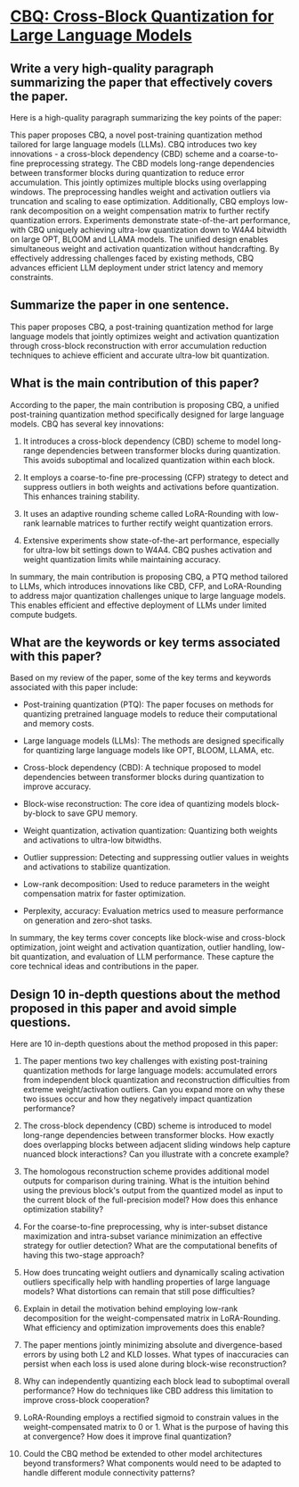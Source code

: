 # [CBQ: Cross-Block Quantization for Large Language Models](https://arxiv.org/abs/2312.07950)

## Write a very high-quality paragraph summarizing the paper that effectively covers the paper.

 Here is a high-quality paragraph summarizing the key points of the paper:

This paper proposes CBQ, a novel post-training quantization method tailored for large language models (LLMs). CBQ introduces two key innovations - a cross-block dependency (CBD) scheme and a coarse-to-fine preprocessing strategy. The CBD models long-range dependencies between transformer blocks during quantization to reduce error accumulation. This jointly optimizes multiple blocks using overlapping windows. The preprocessing handles weight and activation outliers via truncation and scaling to ease optimization. Additionally, CBQ employs low-rank decomposition on a weight compensation matrix to further rectify quantization errors. Experiments demonstrate state-of-the-art performance, with CBQ uniquely achieving ultra-low quantization down to W4A4 bitwidth on large OPT, BLOOM and LLAMA models. The unified design enables simultaneous weight and activation quantization without handcrafting. By effectively addressing challenges faced by existing methods, CBQ advances efficient LLM deployment under strict latency and memory constraints.


## Summarize the paper in one sentence.

 This paper proposes CBQ, a post-training quantization method for large language models that jointly optimizes weight and activation quantization through cross-block reconstruction with error accumulation reduction techniques to achieve efficient and accurate ultra-low bit quantization.


## What is the main contribution of this paper?

 According to the paper, the main contribution is proposing CBQ, a unified post-training quantization method specifically designed for large language models. CBQ has several key innovations:

1) It introduces a cross-block dependency (CBD) scheme to model long-range dependencies between transformer blocks during quantization. This avoids suboptimal and localized quantization within each block. 

2) It employs a coarse-to-fine pre-processing (CFP) strategy to detect and suppress outliers in both weights and activations before quantization. This enhances training stability.

3) It uses an adaptive rounding scheme called LoRA-Rounding with low-rank learnable matrices to further rectify weight quantization errors. 

4) Extensive experiments show state-of-the-art performance, especially for ultra-low bit settings down to W4A4. CBQ pushes activation and weight quantization limits while maintaining accuracy.

In summary, the main contribution is proposing CBQ, a PTQ method tailored to LLMs, which introduces innovations like CBD, CFP, and LoRA-Rounding to address major quantization challenges unique to large language models. This enables efficient and effective deployment of LLMs under limited compute budgets.


## What are the keywords or key terms associated with this paper?

 Based on my review of the paper, some of the key terms and keywords associated with this paper include:

- Post-training quantization (PTQ): The paper focuses on methods for quantizing pretrained language models to reduce their computational and memory costs. 

- Large language models (LLMs): The methods are designed specifically for quantizing large language models like OPT, BLOOM, LLAMA, etc.

- Cross-block dependency (CBD): A technique proposed to model dependencies between transformer blocks during quantization to improve accuracy.  

- Block-wise reconstruction: The core idea of quantizing models block-by-block to save GPU memory.

- Weight quantization, activation quantization: Quantizing both weights and activations to ultra-low bitwidths.

- Outlier suppression: Detecting and suppressing outlier values in weights and activations to stabilize quantization. 

- Low-rank decomposition: Used to reduce parameters in the weight compensation matrix for faster optimization.

- Perplexity, accuracy: Evaluation metrics used to measure performance on generation and zero-shot tasks.

In summary, the key terms cover concepts like block-wise and cross-block optimization, joint weight and activation quantization, outlier handling, low-bit quantization, and evaluation of LLM performance. These capture the core technical ideas and contributions in the paper.


## Design 10 in-depth questions about the method proposed in this paper and avoid simple questions.

 Here are 10 in-depth questions about the method proposed in this paper:

1) The paper mentions two key challenges with existing post-training quantization methods for large language models: accumulated errors from independent block quantization and reconstruction difficulties from extreme weight/activation outliers. Can you expand more on why these two issues occur and how they negatively impact quantization performance? 

2) The cross-block dependency (CBD) scheme is introduced to model long-range dependencies between transformer blocks. How exactly does overlapping blocks between adjacent sliding windows help capture nuanced block interactions? Can you illustrate with a concrete example?

3) The homologous reconstruction scheme provides additional model outputs for comparison during training. What is the intuition behind using the previous block's output from the quantized model as input to the current block of the full-precision model? How does this enhance optimization stability?

4) For the coarse-to-fine preprocessing, why is inter-subset distance maximization and intra-subset variance minimization an effective strategy for outlier detection? What are the computational benefits of having this two-stage approach?

5) How does truncating weight outliers and dynamically scaling activation outliers specifically help with handling properties of large language models? What distortions can remain that still pose difficulties?

6) Explain in detail the motivation behind employing low-rank decomposition for the weight-compensated matrix in LoRA-Rounding. What efficiency and optimization improvements does this enable? 

7) The paper mentions jointly minimizing absolute and divergence-based errors by using both L2 and KLD losses. What types of inaccuracies can persist when each loss is used alone during block-wise reconstruction?

8) Why can independently quantizing each block lead to suboptimal overall performance? How do techniques like CBD address this limitation to improve cross-block cooperation? 

9) LoRA-Rounding employs a rectified sigmoid to constrain values in the weight-compensated matrix to 0 or 1. What is the purpose of having this at convergence? How does it improve final quantization?

10) Could the CBQ method be extended to other model architectures beyond transformers? What components would need to be adapted to handle different module connectivity patterns?
